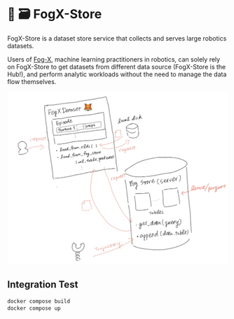 # 🦊 🗃️ FogX-Store 
FogX-Store is a dataset store service that collects and serves large robotics datasets. 

Users of [Fog-X](https://github.com/KeplerC/fog_x/tree/main), machine learning practitioners in robotics, can solely rely on FogX-Store to get datasets from different data source (FogX-Store is the Hub!), and perform analytic workloads without the need to manage the data flow themselves.

![This sketch is so cringe I should make a better one](images/sketch.png)



## Integration Test

```
docker compose build
docker compose up
```
